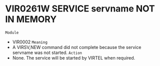 # VIR0261W SERVICE servname NOT IN MEMORY
`Module`
- VIR0002
`Meaning`
- A VIRSV,NEW command did not complete because the service servname was not started.
`Action`
- None. The service will be started by VIRTEL when required.
